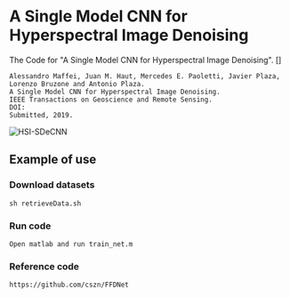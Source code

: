 # A Single Model CNN for Hyperspectral Image Denoising
The Code for "A Single Model CNN for Hyperspectral Image Denoising". []
```
Alessandro Maffei, Juan M. Haut, Mercedes E. Paoletti, Javier Plaza, Lorenzo Bruzone and Antonio Plaza.
A Single Model CNN for Hyperspectral Image Denoising.
IEEE Transactions on Geoscience and Remote Sensing.
DOI: 
Submitted, 2019.
```

![HSI-SDeCNN](https://github.com/mhaut/HSI-SDeCNN/blob/master/images/denspectral.png)



## Example of use
### Download datasets

```
sh retrieveData.sh
```

### Run code

```
Open matlab and run train_net.m
```

### Reference code

```
https://github.com/cszn/FFDNet
```

